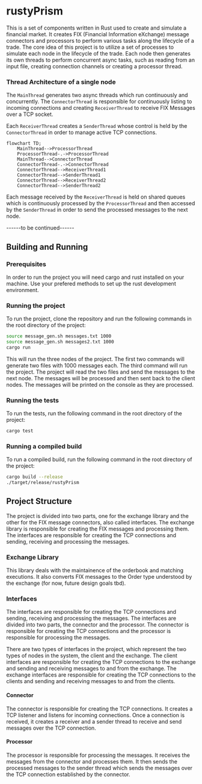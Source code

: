 # rustyPrism
This is a set of components written in Rust used to create and simulate a financial market. It creates FIX (Financial Information eXchange) message connectors and processors to perform various tasks along the lifecycle of a trade. The core idea of this project is to utilize a set of processes to simulate each node in the lifecycle of the trade. Each node then generates its own threads to perform concurrent async tasks, such as reading from an input file, creating connection channels or creating a processor thread.

### Thread Architecture of a single node

The `MainThread` generates two async threads which run continuously and concurrently. The `ConnectorThread` is responsible for continuously listing to incoming connections and creating `ReceiverThread` to receive FIX Messages over a TCP socket. 

Each `ReceiverThread` creates a `SenderThread` whose control is held by the `ConnectorThread` in order to manage active TCP connections.

```mermaid
flowchart TD;
    MainThread-->ProcessorThread
    ProcessorThread-.->ProcessorThread
    MainThread-->ConnectorThread
    ConnectorThread-.->ConnectorThread
    ConnectorThread-->ReceiverThread1
    ConnectorThread-->SenderThread1
    ConnectorThread-->ReceiverThread2
    ConnectorThread-->SenderThread2
```

Each message received by the `ReceiverThread` is held on shared queues which is continuously processed by the `ProcessorThread` and then accessed by the `SenderThread` in order to send the processed messages to the next node.

------to be continued------

## Building and Running
### Prerequisites
In order to run the project you will need cargo and rust installed on your machine. Use your prefered methods to set up the rust development environment.

### Running the project
To run the project, clone the repository and run the following commands in the root directory of the project:
```bash
source message_gen.sh messages.txt 1000
source message_gen.sh messages2.txt 1000
cargo run
```

This will run the three nodes of the project. The first two commands will generate two files with 1000 messages each. The third command will run the project. The project will read the two files and send the messages to the next node. The messages will be processed and then sent back to the client nodes. The messages will be printed on the console as they are processed.

### Running the tests
To run the tests, run the following command in the root directory of the project:
```bash
cargo test
```

### Running a compiled build
To run a compiled build, run the following command in the root directory of the project:
```bash
cargo build --release
./target/release/rustyPrism
```

## Project Structure
The project is divided into two parts, one for the exchange library and the other for the FIX message connectors, also called interfaces. The exchange library is responsible for creating the FIX messages and processing them. The interfaces are responsible for creating the TCP connections and sending, receiving and processing the messages.

### Exchange Library
This library deals with the maintainence of the orderbook and matching executions. It also converts FIX messages to the Order type understood by the exchange (for now, future design goals tbd).

### Interfaces
The interfaces are responsible for creating the TCP connections and sending, receiving and processing the messages. The interfaces are divided into two parts, the connector and the processor. The connector is responsible for creating the TCP connections and the processor is responsible for processing the messages. 

There are two types of interfaces in the project, which represent the two types of nodes in the system, the client and the exchange. The client interfaces are responsible for creating the TCP connections to the exchange and sending and receiving messages to and from the exchange. The exchange interfaces are responsible for creating the TCP connections to the clients and sending and receiving messages to and from the clients.

#### Connector
The connector is responsible for creating the TCP connections. It creates a TCP listener and listens for incoming connections. Once a connection is received, it creates a receiver and a sender thread to receive and send messages over the TCP connection.

#### Processor
The processor is responsible for processing the messages. It receives the messages from the connector and processes them. It then sends the processed messages to the sender thread which sends the messages over the TCP connection established by the connector.